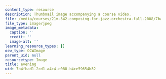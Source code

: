 ```yaml
---
content_type: resource
description: Thumbnail image accompanying a course video.
file: /media/courses/21m-342-composing-for-jazz-orchestra-fall-2008/7b4fbad12cd1a4c4c088b4ce59654b32_evening.jpg
file_type: image/jpeg
image_metadata:
  caption: ''
  credit: ''
  image-alt: ''
learning_resource_types: []
ocw_type: OCWImage
parent_uid: null
resourcetype: Image
title: evening
uid: 7b4fbad1-2cd1-a4c4-c088-b4ce59654b32
---
```

